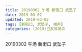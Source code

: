 ```yaml
---
title: 20190302 午场 新街口 武坠子
date: 2019-03-02
updated: 2019-03-02
tags: [新街口, 武坠子, 相声]
categories: (2019)己亥年场次
---
```

20190302 午场 新街口 武坠子



